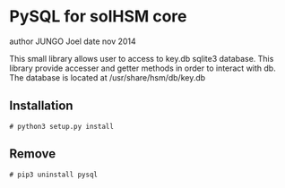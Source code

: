 PySQL for solHSM core
=====================
author JUNGO Joel
date nov 2014

This small library allows user to access to key.db sqlite3 database. This
library provide accesser and getter methods in order to interact with db. The 
database is located at /usr/share/hsm/db/key.db

Installation
------------
`# python3 setup.py install `

Remove
------
`# pip3 uninstall pysql  `
